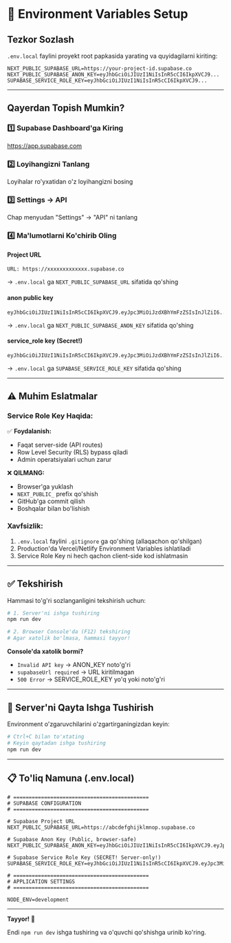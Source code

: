 # 🔐 Environment Variables Setup

## Tezkor Sozlash

`.env.local` faylini proyekt root papkasida yarating va quyidagilarni kiriting:

```env
NEXT_PUBLIC_SUPABASE_URL=https://your-project-id.supabase.co
NEXT_PUBLIC_SUPABASE_ANON_KEY=eyJhbGciOiJIUzI1NiIsInR5cCI6IkpXVCJ9...
SUPABASE_SERVICE_ROLE_KEY=eyJhbGciOiJIUzI1NiIsInR5cCI6IkpXVCJ9...
```

---

## Qayerdan Topish Mumkin?

### 1️⃣ Supabase Dashboard'ga Kiring
https://app.supabase.com

### 2️⃣ Loyihangizni Tanlang
Loyihalar ro'yxatidan o'z loyihangizni bosing

### 3️⃣ Settings → API
Chap menyudan "Settings" → "API" ni tanlang

### 4️⃣ Ma'lumotlarni Ko'chirib Oling

#### **Project URL** 
```
URL: https://xxxxxxxxxxxxx.supabase.co
```
→ `.env.local` ga `NEXT_PUBLIC_SUPABASE_URL` sifatida qo'shing

#### **anon public** key
```
eyJhbGciOiJIUzI1NiIsInR5cCI6IkpXVCJ9.eyJpc3MiOiJzdXBhYmFzZSIsInJlZiI6...
```
→ `.env.local` ga `NEXT_PUBLIC_SUPABASE_ANON_KEY` sifatida qo'shing

#### **service_role** key (Secret!)
```
eyJhbGciOiJIUzI1NiIsInR5cCI6IkpXVCJ9.eyJpc3MiOiJzdXBhYmFzZSIsInJlZiI6...
```
→ `.env.local` ga `SUPABASE_SERVICE_ROLE_KEY` sifatida qo'shing

---

## ⚠️ Muhim Eslatmalar

### Service Role Key Haqida:

✅ **Foydalanish:**
- Faqat server-side (API routes)
- Row Level Security (RLS) bypass qiladi
- Admin operatsiyalari uchun zarur

❌ **QILMANG:**
- Browser'ga yuklash
- `NEXT_PUBLIC_` prefix qo'shish
- GitHub'ga commit qilish
- Boshqalar bilan bo'lishish

### Xavfsizlik:

1. `.env.local` faylini `.gitignore` ga qo'shing (allaqachon qo'shilgan)
2. Production'da Vercel/Netlify Environment Variables ishlatiladi
3. Service Role Key ni hech qachon client-side kod ishlatmasin

---

## ✅ Tekshirish

Hammasi to'g'ri sozlanganligini tekshirish uchun:

```bash
# 1. Server'ni ishga tushiring
npm run dev

# 2. Browser Console'da (F12) tekshiring
# Agar xatolik bo'lmasa, hammasi tayyor!
```

**Console'da xatolik bormi?**
- `Invalid API key` → ANON_KEY noto'g'ri
- `supabaseUrl required` → URL kiritilmagan
- `500 Error` → SERVICE_ROLE_KEY yo'q yoki noto'g'ri

---

## 🔄 Server'ni Qayta Ishga Tushirish

Environment o'zgaruvchilarini o'zgartirganingizdan keyin:

```bash
# Ctrl+C bilan to'xtating
# Keyin qaytadan ishga tushiring
npm run dev
```

---

## 📋 To'liq Namuna (.env.local)

```env
# ============================================
# SUPABASE CONFIGURATION
# ============================================

# Supabase Project URL
NEXT_PUBLIC_SUPABASE_URL=https://abcdefghijklmnop.supabase.co

# Supabase Anon Key (Public, browser-safe)
NEXT_PUBLIC_SUPABASE_ANON_KEY=eyJhbGciOiJIUzI1NiIsInR5cCI6IkpXVCJ9.eyJpc3MiOiJzdXBhYmFzZSIsInJlZiI6ImFiY2RlZmdoaWprbG1ub3AiLCJyb2xlIjoiYW5vbiIsImlhdCI6MTY4MDAwMDAwMCwiZXhwIjoxODM3NjgwMDAwfQ.EXAMPLE_KEY_REPLACE_WITH_YOUR_ACTUAL_KEY

# Supabase Service Role Key (SECRET! Server-only!)
SUPABASE_SERVICE_ROLE_KEY=eyJhbGciOiJIUzI1NiIsInR5cCI6IkpXVCJ9.eyJpc3MiOiJzdXBhYmFzZSIsInJlZiI6ImFiY2RlZmdoaWprbG1ub3AiLCJyb2xlIjoic2VydmljZV9yb2xlIiwiaWF0IjoxNjgwMDAwMDAwLCJleHAiOjE4Mzc2ODAwMDB9.EXAMPLE_KEY_REPLACE_WITH_YOUR_ACTUAL_KEY

# ============================================
# APPLICATION SETTINGS
# ============================================

NODE_ENV=development
```

---

**Tayyor! 🎉** 

Endi `npm run dev` ishga tushiring va o'quvchi qo'shishga urinib ko'ring.

